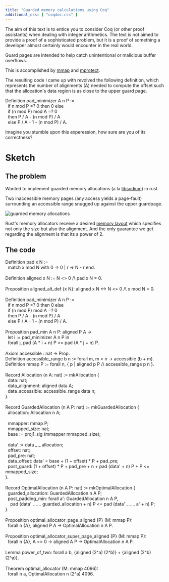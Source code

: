 ```yaml
---
title: "Guarded memory calculations using Coq"
additional_css: [ "coqdoc.css" ]
---
```


The aim of this text is to entice you to consider Coq (or other proof assistants) when dealing with integer arithmetics.
The text is not aimed to provide a proof of a sophisticated problem, but it is a proof of something a developer almost certainly would encounter in the real world.

Guard pages are intended to help catch unintentional or malicious buffer overflows.

This is accomplished by [mmap](https://man.archlinux.org/man/mmap.2)
and [mprotect](https://man.archlinux.org/man/mprotect.2).

The resulting code I came up with revolved the following definition,
which represents the number of alignments (A) needed to compute the offset
such that the allocation's data region is as close to the upper guard page.
<p class="code">
<span class="id" title="keyword">Definition</span> <span class="id" title="var">pad_minimizer</span> <span class="id" title="var">A</span> <span class="id" title="var">n</span> <span class="id" title="var">P</span> :=<br/>
&nbsp;&nbsp;<span class="id" title="keyword">if</span> <span class="id" title="var">n</span> <span class="id" title="var">mod</span> <span class="id" title="var">P</span> =? 0 <span class="id" title="keyword">then</span> 0 <span class="id" title="keyword">else</span><br/>
&nbsp;&nbsp;<span class="id" title="keyword">if</span> (<span class="id" title="var">n</span> <span class="id" title="var">mod</span> <span class="id" title="var">P</span>) <span class="id" title="var">mod</span> <span class="id" title="var">A</span> =? 0<br/>
&nbsp;&nbsp;<span class="id" title="keyword">then</span> <span class="id" title="var">P</span> / <span class="id" title="var">A</span> - (<span class="id" title="var">n</span> <span class="id" title="var">mod</span> <span class="id" title="var">P</span>) / <span class="id" title="var">A</span><br/>
&nbsp;&nbsp;<span class="id" title="keyword">else</span> <span class="id" title="var">P</span> / <span class="id" title="var">A</span> - 1 - (<span class="id" title="var">n</span> <span class="id" title="var">mod</span> <span class="id" title="var">P</span>) / <span class="id" title="var">A</span>.<br/>
</p>
Imagine you stumble upon this experession, how sure are you of its correctness?

# Sketch

## The problem
Wanted to implement guarded memory allocations (a la [libsodium](https://doc.libsodium.org/memory_management#guarded-heap-allocations)) in rust.

Two inaccessible memory pages (any access yields a page-fault) surrounding an accessible range snugged up against the upper guardpage.

![guarded memory allocations](guarded-memory-sketch.jpg)

Rust's memory allocators receive a desired [memory layout](https://doc.rust-lang.org/std/alloc/struct.Layout.html#method.from_size_align)
which specifies not only the size but also the alignment.
And the only guarantee we get regarding the alignment is that its a power of 2.

## The code
<p class="code">
<span class="id" title="keyword">Definition</span> <span class="id" title="var">pad</span> <span class="id" title="var">x</span> <span class="id" title="var">N</span> :=<br/>
&nbsp;&nbsp;<span class="id" title="keyword">match</span> <span class="id" title="var">x</span> <span class="id" title="var">mod</span> <span class="id" title="var">N</span> <span class="id" title="keyword">with</span> 0 =&gt; 0 | <span class="id" title="var">r</span> =&gt; <span class="id" title="var">N</span> - <span class="id" title="var">r</span> <span class="id" title="keyword">end</span>.<br/>

<br/>
<span class="id" title="keyword">Definition</span> <span class="id" title="var">aligned</span> <span class="id" title="var">x</span> <span class="id" title="var">N</span> := <span class="id" title="var">N</span> &lt;&gt; 0 /\ <span class="id" title="var">pad</span> <span class="id" title="var">x</span> <span class="id" title="var">N</span> = 0.<br/>

<br/>
<span class="id" title="keyword">Proposition</span> <span class="id" title="var">aligned_alt_def</span> {<span class="id" title="var">x</span> <span class="id" title="var">N</span>}: <span class="id" title="var">aligned</span> <span class="id" title="var">x</span> <span class="id" title="var">N</span> &lt;-&gt; <span class="id" title="var">N</span> &lt;&gt; 0 /\ <span class="id" title="var">x</span> <span class="id" title="var">mod</span> <span class="id" title="var">N</span> = 0.<br/>

<br/>
<span class="id" title="keyword">Definition</span> <span class="id" title="var">pad_minimizer</span> <span class="id" title="var">A</span> <span class="id" title="var">n</span> <span class="id" title="var">P</span> :=<br/>
&nbsp;&nbsp;<span class="id" title="keyword">if</span> <span class="id" title="var">n</span> <span class="id" title="var">mod</span> <span class="id" title="var">P</span> =? 0 <span class="id" title="keyword">then</span> 0 <span class="id" title="keyword">else</span><br/>
&nbsp;&nbsp;<span class="id" title="keyword">if</span> (<span class="id" title="var">n</span> <span class="id" title="var">mod</span> <span class="id" title="var">P</span>) <span class="id" title="var">mod</span> <span class="id" title="var">A</span> =? 0<br/>
&nbsp;&nbsp;<span class="id" title="keyword">then</span> <span class="id" title="var">P</span> / <span class="id" title="var">A</span> - (<span class="id" title="var">n</span> <span class="id" title="var">mod</span> <span class="id" title="var">P</span>) / <span class="id" title="var">A</span><br/>
&nbsp;&nbsp;<span class="id" title="keyword">else</span> <span class="id" title="var">P</span> / <span class="id" title="var">A</span> - 1 - (<span class="id" title="var">n</span> <span class="id" title="var">mod</span> <span class="id" title="var">P</span>) / <span class="id" title="var">A</span>.<br/>

<br/>
<span class="id" title="keyword">Proposition</span> <span class="id" title="var">pad_min</span> <span class="id" title="var">A</span> <span class="id" title="var">n</span> <span class="id" title="var">P</span>: <span class="id" title="var">aligned</span> <span class="id" title="var">P</span> <span class="id" title="var">A</span> -&gt;<br/>
&nbsp;&nbsp;<span class="id" title="keyword">let</span> <span class="id" title="var">i</span> := <span class="id" title="var">pad_minimizer</span> <span class="id" title="var">A</span> <span class="id" title="var">n</span> <span class="id" title="var">P</span> <span class="id" title="tactic">in</span><br/>
&nbsp;&nbsp;<span class="id" title="keyword">forall</span> <span class="id" title="var">j</span>, <span class="id" title="var">pad</span> (<span class="id" title="var">A</span> * <span class="id" title="var">i</span> + <span class="id" title="var">n</span>) <span class="id" title="var">P</span> &lt;= <span class="id" title="var">pad</span> (<span class="id" title="var">A</span> * <span class="id" title="var">j</span> + <span class="id" title="var">n</span>) <span class="id" title="var">P</span>.<br/>

<br/>
<span class="id" title="keyword">Axiom</span> <span class="id" title="var">accessible</span> : <span class="id" title="var">nat</span> -&gt; <span class="id" title="keyword">Prop</span>.<br/>
<span class="id" title="keyword">Definition</span> <span class="id" title="var">accessible_range</span> <span class="id" title="var">b</span> <span class="id" title="var">n</span> := <span class="id" title="keyword">forall</span> <span class="id" title="var">m</span>, <span class="id" title="var">m</span> &lt; <span class="id" title="var">n</span> -&gt; <span class="id" title="var">accessible</span> (<span class="id" title="var">b</span> + <span class="id" title="var">m</span>).<br/>
<span class="id" title="keyword">Definition</span> <span class="id" title="var">mmap</span> <span class="id" title="var">P</span> := <span class="id" title="keyword">forall</span> <span class="id" title="var">n</span>, { <span class="id" title="var">p</span> | <span class="id" title="var">aligned</span> <span class="id" title="var">p</span> <span class="id" title="var">P</span> /\ <span class="id" title="var">accessible_range</span> <span class="id" title="var">p</span> <span class="id" title="var">n</span> }.<br/>

<br/>
<span class="id" title="keyword">Record</span> <span class="id" title="var">Allocation</span> (<span class="id" title="var">n</span> <span class="id" title="var">A</span>: <span class="id" title="var">nat</span>) := <span class="id" title="var">mkAllocation</span> {<br/>
&nbsp;&nbsp;<span class="id" title="var">data</span>: <span class="id" title="var">nat</span>;<br/>
&nbsp;&nbsp;<span class="id" title="var">data_alignment</span>: <span class="id" title="var">aligned</span> <span class="id" title="var">data</span> <span class="id" title="var">A</span>;<br/>
&nbsp;&nbsp;<span class="id" title="var">data_accessible</span>: <span class="id" title="var">accessible_range</span> <span class="id" title="var">data</span> <span class="id" title="var">n</span>;<br/>
}.<br/>

<br/>
<span class="id" title="keyword">Record</span> <span class="id" title="var">GuardedAllocation</span> (<span class="id" title="var">n</span> <span class="id" title="var">A</span> <span class="id" title="var">P</span>: <span class="id" title="var">nat</span>) := <span class="id" title="var">mkGuardedAllocation</span> {<br/>
&nbsp;&nbsp;<span class="id" title="var">allocation</span>: <span class="id" title="var">Allocation</span> <span class="id" title="var">n</span> <span class="id" title="var">A</span>;<br/>
<br/>
&nbsp;&nbsp;<span class="id" title="var">mmapper</span>: <span class="id" title="var">mmap</span> <span class="id" title="var">P</span>;<br/>
&nbsp;&nbsp;<span class="id" title="var">mmapped_size</span>: <span class="id" title="var">nat</span>;<br/>
&nbsp;&nbsp;<span class="id" title="var">base</span> := <span class="id" title="var">proj1_sig</span> (<span class="id" title="var">mmapper</span> <span class="id" title="var">mmapped_size</span>);<br/>
<br/>
&nbsp;&nbsp;<span class="id" title="var">data'</span> := <span class="id" title="var">data</span> <span class="id" title="var">_</span> <span class="id" title="var">_</span> <span class="id" title="var">allocation</span>;<br/>
&nbsp;&nbsp;<span class="id" title="var">offset</span>: <span class="id" title="var">nat</span>;<br/>
&nbsp;&nbsp;<span class="id" title="var">pad_pre</span>: <span class="id" title="var">nat</span>;<br/>
&nbsp;&nbsp;<span class="id" title="var">data_offset</span>: <span class="id" title="var">data'</span> = <span class="id" title="var">base</span> + (1 + <span class="id" title="var">offset</span>) * <span class="id" title="var">P</span> + <span class="id" title="var">pad_pre</span>;<br/>
&nbsp;&nbsp;<span class="id" title="var">post_guard</span>: (1 + <span class="id" title="var">offset</span>) * <span class="id" title="var">P</span> + <span class="id" title="var">pad_pre</span> + <span class="id" title="var">n</span> + <span class="id" title="var">pad</span> (<span class="id" title="var">data'</span> + <span class="id" title="var">n</span>) <span class="id" title="var">P</span> + <span class="id" title="var">P</span> &lt;= <span class="id" title="var">mmapped_size</span>;<br/>
}.<br/>

<br/>
<span class="id" title="keyword">Record</span> <span class="id" title="var">OptimalAllocation</span> (<span class="id" title="var">n</span> <span class="id" title="var">A</span> <span class="id" title="var">P</span>: <span class="id" title="var">nat</span>) := <span class="id" title="var">mkOptimalAllocation</span> {<br/>
&nbsp;&nbsp;<span class="id" title="var">guarded_allocation</span>: <span class="id" title="var">GuardedAllocation</span> <span class="id" title="var">n</span> <span class="id" title="var">A</span> <span class="id" title="var">P</span>;<br/>
&nbsp;&nbsp;<span class="id" title="var">post_padding_min</span>: <span class="id" title="keyword">forall</span> <span class="id" title="var">a'</span>: <span class="id" title="var">GuardedAllocation</span> <span class="id" title="var">n</span> <span class="id" title="var">A</span> <span class="id" title="var">P</span>,<br/>
&nbsp;&nbsp;&nbsp;&nbsp;<span class="id" title="var">pad</span> (<span class="id" title="var">data'</span> <span class="id" title="var">_</span> <span class="id" title="var">_</span> <span class="id" title="var">_</span> <span class="id" title="var">guarded_allocation</span> + <span class="id" title="var">n</span>) <span class="id" title="var">P</span> &lt;= <span class="id" title="var">pad</span> (<span class="id" title="var">data'</span> <span class="id" title="var">_</span> <span class="id" title="var">_</span> <span class="id" title="var">_</span> <span class="id" title="var">a'</span> + <span class="id" title="var">n</span>) <span class="id" title="var">P</span>;<br/>
}.<br/>

<br/>
<span class="id" title="keyword">Proposition</span> <span class="id" title="var">optimal_allocator_page_aligned</span> {<span class="id" title="var">P</span>} (<span class="id" title="var">M</span>: <span class="id" title="var">mmap</span> <span class="id" title="var">P</span>):<br/>
&nbsp;&nbsp;<span class="id" title="keyword">forall</span> <span class="id" title="var">n</span> {<span class="id" title="var">A</span>}, <span class="id" title="var">aligned</span> <span class="id" title="var">P</span> <span class="id" title="var">A</span> -&gt; <span class="id" title="var">OptimalAllocation</span> <span class="id" title="var">n</span> <span class="id" title="var">A</span> <span class="id" title="var">P</span>.<br/>

<br/>
<span class="id" title="keyword">Proposition</span> <span class="id" title="var">optimal_allocator_super_page_aligned</span> {<span class="id" title="var">P</span>} (<span class="id" title="var">M</span>: <span class="id" title="var">mmap</span> <span class="id" title="var">P</span>):<br/>
&nbsp;&nbsp;<span class="id" title="keyword">forall</span> <span class="id" title="var">n</span> {<span class="id" title="var">A</span>}, <span class="id" title="var">A</span> &lt;&gt; 0 -&gt; <span class="id" title="var">aligned</span> <span class="id" title="var">A</span> <span class="id" title="var">P</span> -&gt; <span class="id" title="var">OptimalAllocation</span> <span class="id" title="var">n</span> <span class="id" title="var">A</span> <span class="id" title="var">P</span>.<br/>

<br/>
<span class="id" title="keyword">Lemma</span> <span class="id" title="var">power_of_two</span>: <span class="id" title="keyword">forall</span> <span class="id" title="var">a</span> <span class="id" title="var">b</span>, {<span class="id" title="var">aligned</span> (2^<span class="id" title="var">a</span>) (2^<span class="id" title="var">b</span>)} + {<span class="id" title="var">aligned</span> (2^<span class="id" title="var">b</span>) (2^<span class="id" title="var">a</span>)}.<br/>

<br/>
<span class="id" title="keyword">Theorem</span> <span class="id" title="var">optimal_allocator</span> (<span class="id" title="var">M</span>: <span class="id" title="var">mmap</span> 4096):<br/>
&nbsp;&nbsp;<span class="id" title="keyword">forall</span> <span class="id" title="var">n</span> <span class="id" title="var">a</span>, <span class="id" title="var">OptimalAllocation</span> <span class="id" title="var">n</span> (2^<span class="id" title="var">a</span>) 4096.<br/>
</p>
